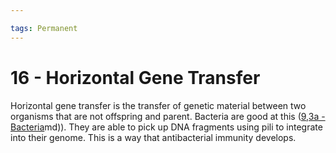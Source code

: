 ```yaml
---

tags: Permanent 
---
```


# 16 - Horizontal Gene Transfer

Horizontal gene transfer is the transfer of genetic material between two organisms that are not offspring and parent. Bacteria are good at this ([9,3a - Bacteria](9,3a%20-%20Bacteria.md)md)). They are able to pick up DNA fragments using pili to integrate into their genome. This is a way that antibacterial immunity develops.